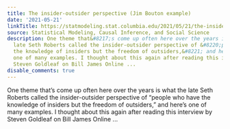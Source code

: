 ```yaml
---
title: The insider-outsider perspective (Jim Bouton example)
date: '2021-05-21'
linkTitle: https://statmodeling.stat.columbia.edu/2021/05/21/the-insider-outsider-perspective-jim-bouton-example/
source: Statistical Modeling, Causal Inference, and Social Science
description: One theme that&#8217;s come up often here over the years is what the
  late Seth Roberts called the insider-outsider perspective of &#8220;people who have
  the knowledge of insiders but the freedom of outsiders,&#8221; and here&#8217;s
  one of many examples. I thought about this again after reading this interview by
  Steven Goldleaf on Bill James Online ...
disable_comments: true
---
```

One theme that&#8217;s come up often here over the years is what the late Seth Roberts called the insider-outsider perspective of &#8220;people who have the knowledge of insiders but the freedom of outsiders,&#8221; and here&#8217;s one of many examples. I thought about this again after reading this interview by Steven Goldleaf on Bill James Online ...